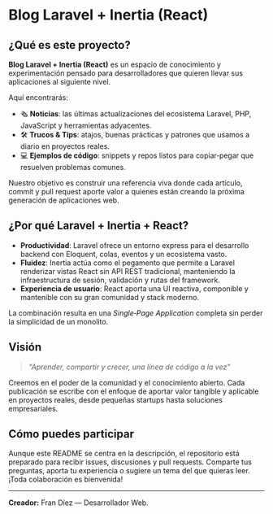 # Blog Laravel + Inertia (React)

## ¿Qué es este proyecto?

**Blog Laravel + Inertia (React)** es un espacio de conocimiento y experimentación pensado para desarrolladores que quieren llevar sus aplicaciones al siguiente nivel.

Aquí encontrarás:

- 🗞️ **Noticias**: las últimas actualizaciones del ecosistema Laravel, PHP, JavaScript y herramientas adyacentes.
- 🛠️ **Trucos & Tips**: atajos, buenas prácticas y patrones que usamos a diario en proyectos reales.
- 💻 **Ejemplos de código**: snippets y repos listos para copiar‑pegar que resuelven problemas comunes.

Nuestro objetivo es construir una referencia viva donde cada artículo, commit y pull request aporte valor a quienes están creando la próxima generación de aplicaciones web.

## ¿Por qué Laravel + Inertia + React?

- **Productividad**: Laravel ofrece un entorno express para el desarrollo backend con Eloquent, colas, eventos y un ecosistema vasto.
- **Fluidez**: Inertia actúa como el pegamento que permite a Laravel renderizar vistas React sin API REST tradicional, manteniendo la infraestructura de sesión, validación y rutas del framework.
- **Experiencia de usuario**: React aporta una UI reactiva, componible y mantenible con su gran comunidad y stack moderno.

La combinación resulta en una _Single‑Page Application_ completa sin perder la simplicidad de un monolito.

## Visión

> _"Aprender, compartir y crecer, una línea de código a la vez"_

Creemos en el poder de la comunidad y el conocimiento abierto. Cada publicación se escribe con el enfoque de aportar valor tangible y aplicable en proyectos reales, desde pequeñas startups hasta soluciones empresariales.

## Cómo puedes participar

Aunque este README se centra en la descripción, el repositorio está preparado para recibir issues, discusiones y pull requests. Comparte tus preguntas, aporta tu experiencia o sugiere un tema del que quieras leer. ¡Toda colaboración es bienvenida!

---

**Creador:** Fran Díez — Desarrollador Web.
